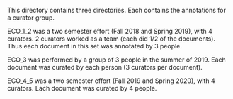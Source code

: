 This directory contains three directories. Each contains the annotations for a curator group.

ECO_1_2 was a two semester effort (Fall 2018 and Spring 2019), with 4 curators. 2 curators worked as a team (each did 1/2 of the documents). Thus each document in this set was annotated by 3 people.

ECO_3 was performed by a group of 3 people in the summer of 2019. Each document was curated by each person (3 curators per document).

ECO_4_5 was a two semester effort (Fall 2019 and Spring 2020), with 4 curators. Each document was curated by 4 people.

